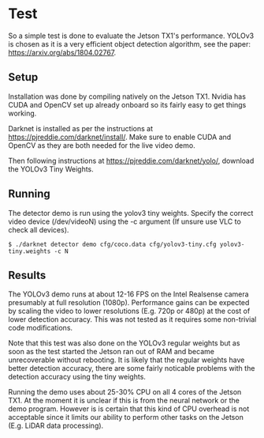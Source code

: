 # Test
So a simple test is done to evaluate the Jetson TX1's performance.
YOLOv3 is chosen as it is a very efficient object detection algorithm, see the paper: https://arxiv.org/abs/1804.02767.

## Setup

Installation was done by compiling natively on the Jetson TX1. Nvidia has CUDA and OpenCV set up already onboard so its fairly easy to get things working.

Darknet is installed as per the instructions at https://pjreddie.com/darknet/install/.
Make sure to enable CUDA and OpenCV as they are both needed for the live video demo.

Then following instructions at https://pjreddie.com/darknet/yolo/, download the YOLOv3 Tiny Weights.

## Running

The detector demo is run using the yolov3 tiny weights. Specify the correct video device (/dev/videoN) using the -c argument (If unsure use VLC to check all devices).

```
$ ./darknet detector demo cfg/coco.data cfg/yolov3-tiny.cfg yolov3-tiny.weights -c N
```

## Results

The YOLOv3 demo runs at about 12-16 FPS on the Intel Realsense camera presumably at full resolution (1080p). Performance gains can be expected by scaling the video
to lower resolutions (E.g. 720p or 480p) at the cost of lower detection accuracy. This was not tested as it requires some non-trivial code modifications.

Note that this test was also done on the YOLOv3 regular weights but as soon as the test started the Jetson ran out of RAM and became unrecoverable without rebooting.
It is likely that the regular weights have better detection accuracy, there are some fairly noticable problems with the detection accuracy using the tiny weights.

Running the demo uses about 25-30% CPU on all 4 cores of the Jetson TX1. At the moment it is unclear if this is from the neural network or the demo program.
However is is certain that this kind of CPU overhead is not acceptable since it limits our ability to perform other tasks on the Jetson (E.g. LiDAR data processing).
